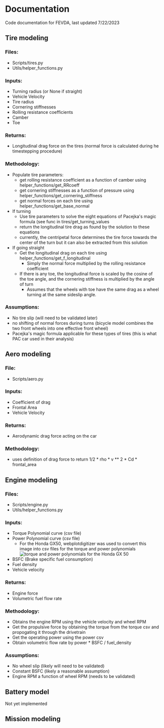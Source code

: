 # Documentation
Code documentation for FEVDA, last updated 7/22/2023 
## Tire modeling 
### Files: 
- Scripts/tires.py
- Utils/helper_functions.py
### Inputs: 
- Turning radius (or None if straight)
- Vehicle Velocity
- Tire radius
- Cornering stiffnesses
- Rolling resistance coefficients
- Camber
- Toe
### Returns: 
- Longitudinal drag force on the tires (normal force is calculated during he timestepping procedure)
### Methodology: 
- Populate tire parameters:
  - get rolling resistance coefficient as a function of camber using helper_functions/get_RRcoeff
  - get cornering stiffnesses as a function of pressure using helper_functions/get_cornering_stiffness
  - get normal forces on each tire using helper_functions/get_base_normal
- If turning
  - Use tire parameters to solve the eight equations of Pacejka's magic formula (see func in tires/get_turning_values
  - return the longitudinal tire drag as found by the solution to these equations
  - currently, the centripetal force determines the tire force towards the center of the turn but it can also be extracted from this solution
- If going straight
  - Get the longitudinal drag on each tire using helper_functions/get_f_longitudinal
    - Simply the normal force multiplied by the rolling resistance coefficient
  - If there is any toe, the longitudinal force is scaled by the cosine of the toe angle, and the cornering stiffness is multiplied by the angle of turn
    - Assumes that the wheels with toe have the same drag as a wheel turning at the same sideslip angle.
### Assumptions: 
- No tire slip (will need to be validated later)
- no shifting of normal forces during turns (bicycle model combines the two front wheels into one effective front wheel)
- Pacejka's magic formula applicable for these types of tires (this is what PAC car used in their analysis)
## Aero modeling
### File: 
- Scripts/aero.py
### Inputs: 
- Coefficient of drag
- Frontal Area
- Vehicle Velocity
### Returns: 
- Aerodynamic drag force acting on the car
### Methodology: 
- uses definition of drag force to return 1/2 * rho * v ** 2 * Cd * frontal_area
## Engine modeling
### Files: 
- Scripts/engine.py
- Utils/helper_functions.py
### Inputs: 
- Torque Polynomial curve (csv file)
- Power Polynomial curve (csv file)
  - For the Honda GX50, webplotdigitizer was used to convert this image into csv files for the torque and power polynomials
    ![torque and power polynomials for the Honda GX 50](https://www.honda-engines-eu.com/files/images/1800x_/powercurve-gx50-big.jpg)
- BSFC (Brake specific fuel consumption)
- Fuel density
- Vehicle velocity
### Returns: 
- Engine force
- Volumetric fuel flow rate
### Methodology: 
- Obtains the engine RPM using the vehicle velocity and wheel RPM
- Get the propulsive force by obtaining the torque from the torque csv and propogating it through the drivetrain
- Get the operating power using the power csv
- Obtain volumetric flow rate by power * BSFC / fuel_density
### Assumptions: 
- No wheel slip (likely will need to be validated)
- Constant BSFC (likely a reasonable assumption)
- Engine RPM a function of wheel RPM (needs to be validated)
## Battery model 
Not yet implemented
## Mission modeling
